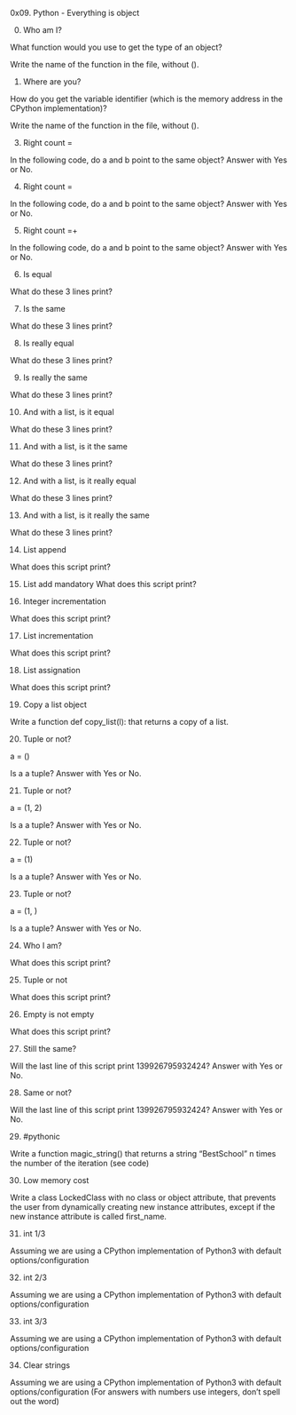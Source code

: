 0x09. Python - Everything is object

0. Who am I?

What function would you use to get the type of an object?

Write the name of the function in the file, without ().

1. Where are you?

How do you get the variable identifier (which is the memory address in the CPython implementation)?

Write the name of the function in the file, without ().

3. Right count =

In the following code, do a and b point to the same object? Answer with Yes or No.

4. Right count =

In the following code, do a and b point to the same object? Answer with Yes or No.

5. Right count =+

In the following code, do a and b point to the same object? Answer with Yes or No.

6. Is equal

What do these 3 lines print?

7. Is the same

What do these 3 lines print?

8. Is really equal

What do these 3 lines print?

9. Is really the same

What do these 3 lines print?

10. And with a list, is it equal

What do these 3 lines print?

11. And with a list, is it the same

What do these 3 lines print?

12. And with a list, is it really equal

What do these 3 lines print?

13. And with a list, is it really the same

What do these 3 lines print?

14. List append

What does this script print?

15. List add
mandatory
What does this script print?

16. Integer incrementation

What does this script print?

17. List incrementation

What does this script print?

18. List assignation

What does this script print?

19. Copy a list object

Write a function def copy_list(l): that returns a copy of a list.

20. Tuple or not?

a = ()

Is a a tuple? Answer with Yes or No.

21. Tuple or not?

a = (1, 2)

Is a a tuple? Answer with Yes or No.

22. Tuple or not?

a = (1)

Is a a tuple? Answer with Yes or No.

23. Tuple or not?

a = (1, )

Is a a tuple? Answer with Yes or No.

24. Who I am?

What does this script print?

25. Tuple or not

What does this script print?

26. Empty is not empty

What does this script print?

27. Still the same?

Will the last line of this script print 139926795932424? Answer with Yes or No.

28. Same or not?

Will the last line of this script print 139926795932424? Answer with Yes or No.

29. #pythonic

Write a function magic_string() that returns a string “BestSchool” n times the number of the iteration (see code)

30. Low memory cost

Write a class LockedClass with no class or object attribute, that prevents the user from dynamically creating new instance attributes, except if the new instance attribute is called first_name.

31. int 1/3

Assuming we are using a CPython implementation of Python3 with default options/configuration

32. int 2/3

Assuming we are using a CPython implementation of Python3 with default options/configuration

33. int 3/3

Assuming we are using a CPython implementation of Python3 with default options/configuration

34. Clear strings

Assuming we are using a CPython implementation of Python3 with default options/configuration (For answers with numbers use integers, don’t spell out the word)
